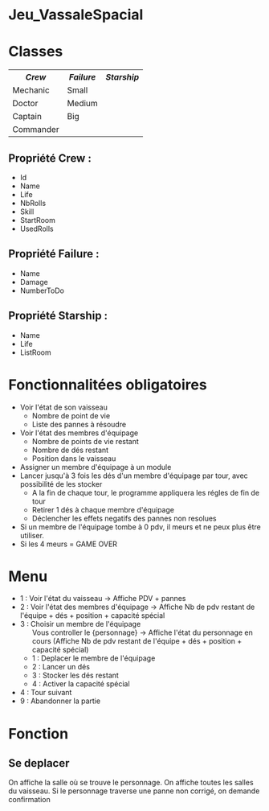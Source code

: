 # Jeu_VassaleSpacial
<html>
<head>
	<title>Jeu vassal des familles</title>
</head>

<body>

<h1>Classes</h1>
<table>
	<tr>
		<th><i>Crew</i></th>
		<th><i>Failure</i></th>
		<th><i>Starship</i></th>
	</tr>
	<tr>
		<td>Mechanic</td>
		<td>Small</td>
	</tr>
	<tr>
		<td>Doctor</td>
		<td>Medium</td>
	</tr>
	<tr>
		<td>Captain</td>
		<td>Big</td>
	</tr>
	<tr>
		<td>Commander</td>
		<td></td>
	</tr>
</table>

<h2> Propriété Crew : </h2>
<ul>
	<li>Id</li>
	<li>Name</li>
	<li>Life</li>
	<li>NbRolls</li>
	<li>Skill</li>
	<li>StartRoom</li>
	<li>UsedRolls</li>
</ul>

<h2> Propriété Failure : </h2>
<ul>
	<li>Name</li>
	<li>Damage</li>
	<li>NumberToDo</li>
</ul>

<h2> Propriété Starship : </h2>
<ul>
	<li>Name</li>
	<li>Life</li>
	<li>ListRoom</li>
</ul>

<h1>Fonctionnalitées obligatoires</h1>
<ul class="tree">
	<li>Voir l'état de son vaisseau
		<ul>
			<li>Nombre de point de vie</li>
			<li class="last">Liste des pannes à résoudre</li>
		</ul>
	<li>Voir l'état des membres d'équipage
		<ul>
			<li>Nombre de points de vie restant</li>
			<li>Nombre de dés restant</li>
			<li class="last">Position dans le vaisseau</li>
		</ul>
	</li>
	<li>Assigner un membre d'équipage à un module</li>
	<li>Lancer jusqu'à 3 fois les dés d'un membre d'équipage par tour, avec possibilité de les stocker
		<ul>
			<li>A la fin de chaque tour, le programme appliquera les régles de fin de tour</li>
			<li>Retirer 1 dés à chaque membre d'équipage</li>
			<li>Déclencher les effets negatifs des pannes non resolues</li>
		</ul>
		</li>
		<li>Si un membre de l'équipage tombe à 0 pdv, il meurs et ne peux plus être utiliser.</li>
		<li class="last">Si les 4 meurs = GAME OVER</li>	
		</ul>
	</li>
</ul>

<h1>Menu</h1>
<ul class="tree">
	<li>1 : Voir l'état du vaisseau -> Affiche PDV + pannes</li>
	<li>2 : Voir l'état des membres d'équipage -> Affiche Nb de pdv restant de l'équipe + dés + position + capacité spécial</li>
	<li>3 : Choisir un membre de l'équipage
		<ul> Vous controller le {personnage} -> Affiche l'état du personnage en cours (Affiche Nb de pdv restant de l'équipe + dés + position + capacité spécial)
			<li>1 : Deplacer le membre de l'équipage</li> 
			<li>2 : Lancer un dés</li>
			<li>3 : Stocker les dés restant</li>
			<li>4 : Activer la capacité spécial</li>
		</ul>
	<li>4 : Tour suivant</li>
	</li>
	<li>9 : Abandonner la partie</li>
</ul>

<h1>Fonction</h1>
<h2>Se deplacer</h2>
On affiche la salle où se trouve le personnage.
On affiche toutes les salles du vaisseau.
Si le personnage traverse une panne non corrigé, on demande confirmation
</body>
</html>